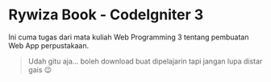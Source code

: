 # Rywiza Book - CodeIgniter 3

Ini cuma tugas dari mata kuliah Web Programming 3 tentang pembuatan Web App perpustakaan.

> Udah gitu aja... boleh download buat dipelajarin tapi jangan lupa distar gais 😉
